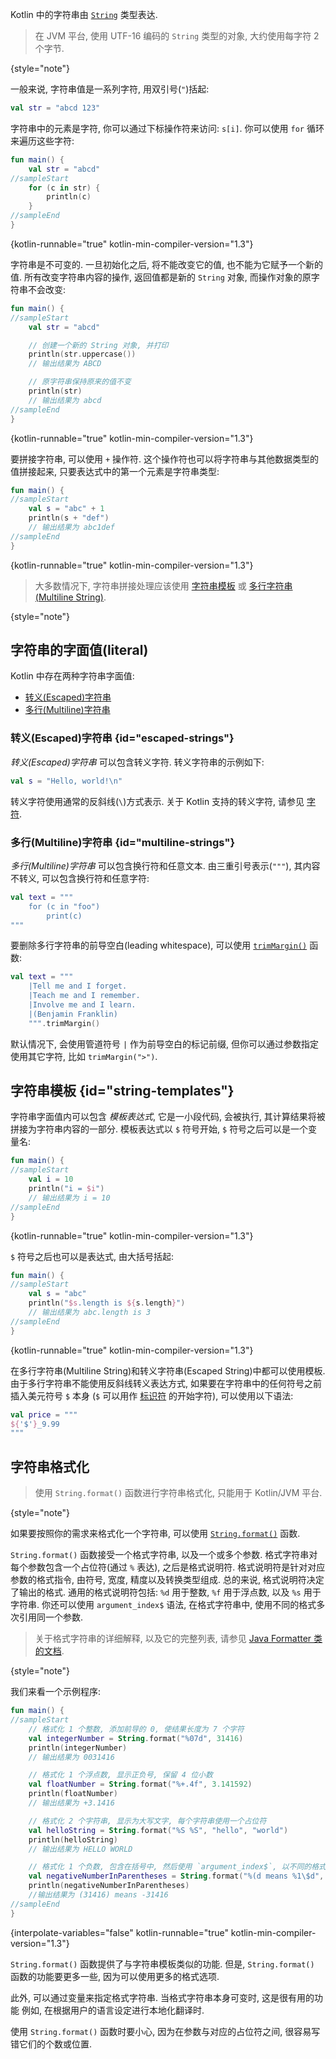 [//]: # (title: 字符串)

Kotlin 中的字符串由 [`String`](https://kotlinlang.org/api/latest/jvm/stdlib/kotlin/-string/) 类型表达.

> 在 JVM 平台, 使用 UTF-16 编码的 `String` 类型的对象, 大约使用每字符 2 个字节.
>
{style="note"}

一般来说, 字符串值是一系列字符, 用双引号(`"`)括起:

```kotlin
val str = "abcd 123"
```

字符串中的元素是字符, 你可以通过下标操作符来访问: `s[i]`.
你可以使用 `for` 循环来遍历这些字符:

```kotlin
fun main() {
    val str = "abcd"
//sampleStart
    for (c in str) {
        println(c)
    }
//sampleEnd
}
```
{kotlin-runnable="true" kotlin-min-compiler-version="1.3"}

字符串是不可变的. 一旦初始化之后, 将不能改变它的值, 也不能为它赋予一个新的值.
所有改变字符串内容的操作, 返回值都是新的 `String` 对象, 而操作对象的原字符串不会改变:

```kotlin
fun main() {
//sampleStart
    val str = "abcd"

    // 创建一个新的 String 对象, 并打印
    println(str.uppercase())
    // 输出结果为 ABCD

    // 原字符串保持原来的值不变
    println(str)
    // 输出结果为 abcd
//sampleEnd
}
```
{kotlin-runnable="true" kotlin-min-compiler-version="1.3"}

要拼接字符串, 可以使用 `+` 操作符. 这个操作符也可以将字符串与其他数据类型的值拼接起来, 只要表达式中的第一个元素是字符串类型:

```kotlin
fun main() {
//sampleStart
    val s = "abc" + 1
    println(s + "def")
    // 输出结果为 abc1def
//sampleEnd
}
```
{kotlin-runnable="true" kotlin-min-compiler-version="1.3"}

> 大多数情况下, 字符串拼接处理应该使用 [字符串模板](#string-templates) 或 [多行字符串(Multiline String)](#multiline-strings).
>
{style="note"}

## 字符串的字面值(literal)

Kotlin 中存在两种字符串字面值:

* [转义(Escaped)字符串](#escaped-strings)
* [多行(Multiline)字符串](#multiline-strings)

### 转义(Escaped)字符串 {id="escaped-strings"}

_转义(Escaped)字符串_ 可以包含转义字符.
转义字符串的示例如下:

```kotlin
val s = "Hello, world!\n"
```

转义字符使用通常的反斜线(`\`)方式表示.
关于 Kotlin 支持的转义字符, 请参见 [字符](characters.md).

### 多行(Multiline)字符串 {id="multiline-strings"}

_多行(Multiline)字符串_ 可以包含换行符和任意文本.
由三重引号表示(`"""`), 其内容不转义, 可以包含换行符和任意字符:

```kotlin
val text = """
    for (c in "foo")
        print(c)
"""
```

要删除多行字符串的前导空白(leading whitespace), 可以使用 [`trimMargin()`](https://kotlinlang.org/api/latest/jvm/stdlib/kotlin.text/trim-margin.html) 函数:

```kotlin
val text = """
    |Tell me and I forget.
    |Teach me and I remember.
    |Involve me and I learn.
    |(Benjamin Franklin)
    """.trimMargin()
```

默认情况下, 会使用管道符号 `|` 作为前导空白的标记前缀, 但你可以通过参数指定使用其它字符, 比如 `trimMargin(">")`.

## 字符串模板 {id="string-templates"}

字符串字面值内可以包含 _模板表达式_, 它是一小段代码, 会被执行, 其计算结果将被拼接为字符串内容的一部分.
模板表达式以 `$` 符号开始, `$` 符号之后可以是一个变量名:

```kotlin
fun main() {
//sampleStart
    val i = 10
    println("i = $i")
    // 输出结果为 i = 10
//sampleEnd
}
```
{kotlin-runnable="true" kotlin-min-compiler-version="1.3"}

`$` 符号之后也可以是表达式, 由大括号括起:

```kotlin
fun main() {
//sampleStart
    val s = "abc"
    println("$s.length is ${s.length}")
    // 输出结果为 abc.length is 3
//sampleEnd
}
```
{kotlin-runnable="true" kotlin-min-compiler-version="1.3"}

在多行字符串(Multiline String)和转义字符串(Escaped String)中都可以使用模板.
由于多行字符串不能使用反斜线转义表达方式, 如果要在字符串中的任何符号之前插入美元符号 `$` 本身
(`$` 可以用作 [标识符](https://kotlinlang.org/docs/reference/grammar.html#identifiers) 的开始字符),
可以使用以下语法:

```kotlin
val price = """
${'$'}_9.99
"""
```

## 字符串格式化

> 使用 `String.format()` 函数进行字符串格式化, 只能用于 Kotlin/JVM 平台.
>
{style="note"}

如果要按照你的需求来格式化一个字符串, 可以使用
[`String.format()`](https://kotlinlang.org/api/latest/jvm/stdlib/kotlin.text/format.html)
函数.

`String.format()` 函数接受一个格式字符串, 以及一个或多个参数.
格式字符串对每个参数包含一个占位符(通过 `%` 表达), 之后是格式说明符.
格式说明符是针对对应参数的格式指令, 由符号, 宽度, 精度以及转换类型组成.
总的来说, 格式说明符决定了输出的格式.
通用的格式说明符包括: `%d` 用于整数, `%f` 用于浮点数, 以及 `%s` 用于字符串.
你还可以使用 `argument_index$` 语法, 在格式字符串中, 使用不同的格式多次引用同一个参数.

> 关于格式字符串的详细解释, 以及它的完整列表, 请参见 [Java Formatter 类的文档](https://docs.oracle.com/javase/8/docs/api/java/util/Formatter.html#summary).
>
{style="note"}

我们来看一个示例程序:

```kotlin
fun main() {
//sampleStart
    // 格式化 1 个整数, 添加前导的 0, 使结果长度为 7 个字符
    val integerNumber = String.format("%07d", 31416)
    println(integerNumber)
    // 输出结果为 0031416

    // 格式化 1 个浮点数, 显示正负号, 保留 4 位小数
    val floatNumber = String.format("%+.4f", 3.141592)
    println(floatNumber)
    // 输出结果为 +3.1416

    // 格式化 2 个字符串, 显示为大写文字, 每个字符串使用一个占位符
    val helloString = String.format("%S %S", "hello", "world")
    println(helloString)
    // 输出结果为 HELLO WORLD

    // 格式化 1 个负数, 包含在括号中, 然后使用 `argument_index$`, 以不同的格式输出同一个数字 (没有括号).
    val negativeNumberInParentheses = String.format("%(d means %1\$d", -31416)
    println(negativeNumberInParentheses)
    //输出结果为 (31416) means -31416
//sampleEnd
}
```
{interpolate-variables="false" kotlin-runnable="true" kotlin-min-compiler-version="1.3"}

`String.format()` 函数提供了与字符串模板类似的功能.
但是, `String.format()` 函数的功能要更多一些, 因为可以使用更多的格式选项.

此外, 可以通过变量来指定格式字符串. 当格式字符串本身可变时, 这是很有用的功能
例如, 在根据用户的语言设定进行本地化翻译时.

使用 `String.format()` 函数时要小心, 因为在参数与对应的占位符之间, 很容易写错它们的个数或位置.
